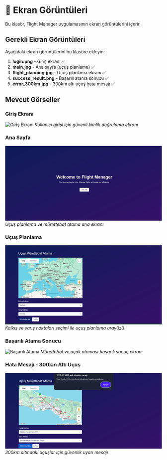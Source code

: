# 📸 Ekran Görüntüleri

Bu klasör, Flight Manager uygulamasının ekran görüntülerini içerir.

## Gerekli Ekran Görüntüleri

Aşağıdaki ekran görüntülerini bu klasöre ekleyin:

1. **login.png** - Giriş ekranı ✅
2. **main.jpg** - Ana sayfa (uçuş planlama) ✅
3. **flight_planning.jpg** - Uçuş planlama ekranı ✅
4. **success_result.png** - Başarılı atama sonucu ✅
5. **error_300km.jpg** - 300km altı uçuş hata mesajı ✅

## Mevcut Görseller

### Giriş Ekranı
![Giriş Ekranı](login.png)
*Kullanıcı girişi için güvenli kimlik doğrulama ekranı*

### Ana Sayfa
![Ana Sayfa](main.jpg)
*Uçuş planlama ve mürettebat atama ana ekranı*

### Uçuş Planlama
![Uçuş Planlama](flight_planning.jpg)
*Kalkış ve varış noktaları seçimi ile uçuş planlama arayüzü*

### Başarılı Atama Sonucu
![Başarılı Atama](success_result.png)
*Mürettebat ve uçak ataması başarılı sonuç ekranı*

### Hata Mesajı - 300km Altı Uçuş
![Hata Mesajı](error_300km.jpg)
*300km altındaki uçuşlar için güvenlik uyarı mesajı*
